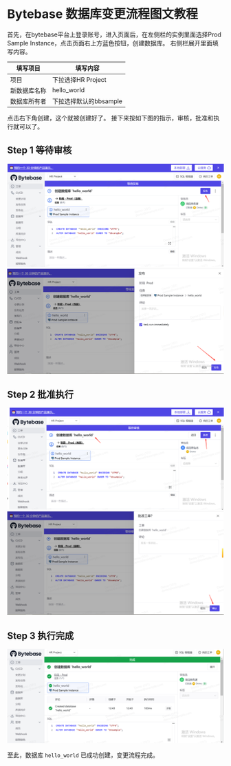 # Bytebase 数据库变更流程图文教程

首先，在bytebase平台上登录账号，进入页面后，在左侧栏的实例里面选择Prod Sample Instance，点击页面右上方蓝色按钮，创建数据库。
右侧栏展开里面填写内容。

| 填写项目 | 填写内容 |
| --- | --- |
| 项目  | 下拉选择HR Project |
| 新数据库名称 | hello_world |
| 数据库所有者 | 下拉选择默认的bbsample |

点击右下角创建，这个就被创建好了。
接下来按如下图的指示，审核，批准和执行就可以了。

## Step 1 等待审核

![审核](https://github.com/lilith887/my-notes/blob/main/docs/images/%E5%8F%91%E5%B8%83.png?raw=true) ![审核1](https://github.com/lilith887/my-notes/blob/main/docs/images/%E5%8F%91%E5%B8%831.png?raw=true)

## Step 2 批准执行

 ![批准](https://github.com/lilith887/my-notes/blob/main/docs/images/%E5%BE%85%E5%AE%A1%E6%A0%B8.png?raw=true) ![批准1](https://github.com/lilith887/my-notes/blob/main/docs/images/%E5%BE%85%E5%AE%A1%E6%A0%B81.png?raw=true)

## Step 3 执行完成

![完成](https://github.com/lilith887/my-notes/blob/main/docs/images/%E5%AE%8C%E6%88%90.png?raw=true)

至此，数据库 `hello_world` 已成功创建，变更流程完成。
